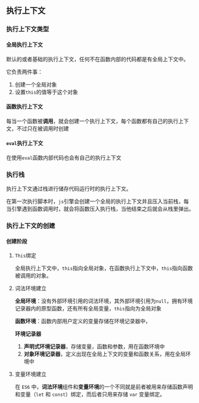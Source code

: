## 执行上下文

### 执行上下文类型

#### 全局执行上下文

默认的或者基础的执行上下文，任何不在函数内部的代码都是有全局上下文中。

它负责两件事：

1. 创建一个全局对象
2. 设置`this`的值等于这个对象

#### 函数执行上下文

每当一个函数被**调用**，就会创建一个执行上下文，每个函数都有自己的执行上下文，不过只在被调用时创建

#### `eval`执行上下文

在使用`eval`函数内部代码也会有自己的执行上下文



### 执行栈

执行上下文通过栈进行储存代码运行时的执行上下文。

在第一次执行脚本时，`js`引擎会创建一个全局的执行上下文并且压入当前栈，每当引擎遇到函数调用时，就会将函数压入执行栈，当他结束之后就会从栈里弹出。



### 执行上下文的创建

#### 创建阶段

1. `This`绑定

   全局执行上下文中，`this`指向全局对象，在函数执行上下文中，`this`指向函数被调用的对象。

2. 词法环境建立

   **全局环境**：没有外部环境引用的词法环境，其外部环境引用为`null`，拥有环境记录器内的原型函数，还有所有全局变量，`this`指向为全局对象

   **函数环境**：函数内部用户定义的变量存储在环境记录器中，

   **环境记录器**

   1. **声明式环境记录器**，存储变量，函数和参数，用在函数环境中
   2. **对象环境记录器**，定义出现在全局上下文的变量和函数关系，用在全局环境中

3. 变量环境建立

   在 `ES6` 中，**词法环境**组件和**变量环境**的一个不同就是前者被用来存储函数声明和变量（`let` 和 `const`）绑定，而后者只用来存储 `var` 变量绑定。